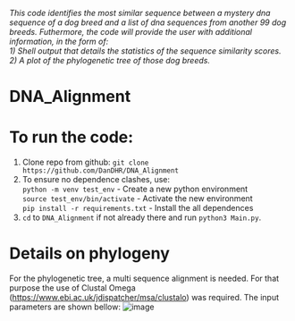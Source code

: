 _This code identifies the most similar sequence between a mystery dna sequence of a dog breed and a list of dna sequences from another 99 dog breeds. Futhermore, the code will provide the user with additional information, in the form of:_<br />
_1) Shell output that details the statistics of the sequence similarity scores._<br />
_2) A plot of the phylogenetic tree of those dog breeds._<br /> 

# DNA_Alignment

# To run the code: <br /> 
1. Clone repo from github: `git clone https://github.com/DanDHR/DNA_Alignment` <br />
2. To ensure no dependence clashes, use: <br />
        `python -m venv test_env` - Create a new python environment<br />
        `source test_env/bin/activate` - Activate the new environment<br />
       `pip install -r requirements.txt` - Install the all dependences<br />
3. `cd` to `DNA_Alignment` if not already there and run  `python3 Main.py`. <br />




# Details on phylogeny
For the phylogenetic tree, a multi sequence alignment is needed. For that purpose the use of Clustal Omega (https://www.ebi.ac.uk/jdispatcher/msa/clustalo) was required. 
The input parameters are shown bellow:
![image](https://github.com/user-attachments/assets/2177b76c-5d20-4dfe-ae60-5640d606db5b)


















